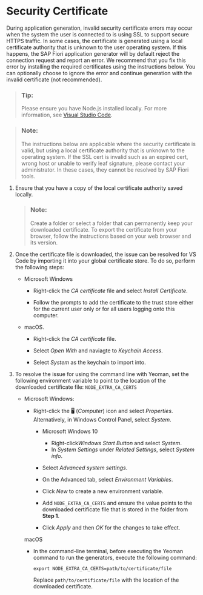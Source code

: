 <!-- loio4b318bede7eb4021a8be385c46c74045 -->

<link rel="stylesheet" type="text/css" href="../css/sap-icons.css"/>

# Security Certificate

During application generation, invalid security certificate errors may occur when the system the user is connected to is using SSL to support secure HTTPS traffic. In some cases, the certificate is generated using a local certificate authority that is unknown to the user operating system. If this happens, the SAP Fiori application generator will by default reject the connection request and report an error. We recommend that you fix this error by installing the required certificates using the instructions below. You can optionally choose to ignore the error and continue generation with the invalid certificate \(not recommended\).

> ### Tip:  
> Please ensure you have Node.js installed locally. For more information, see [Visual Studio Code](https://help.sap.com/docs/SAP_FIORI_tools/17d50220bcd848aa854c9c182d65b699/17efa217f7f34a9eba53d7b209ca4280.html).

> ### Note:  
> The instructions below are applicable where the security certificate is valid, but using a local certificate authority that is unknown to the operating system. If the SSL cert is invalid such as an expired cert, wrong host or unable to verify leaf signature, please contact your administrator. In these cases, they cannot be resolved by SAP Fiori tools.

1.  Ensure that you have a copy of the local certificate authority saved locally.

    > ### Note:  
    > Create a folder or select a folder that can permanently keep your downloaded certificate. To export the certificate from your browser, follow the instructions based on your web browser and its version.

2.  Once the certificate file is downloaded, the issue can be resolved for VS Code by importing it into your global certificate store. To do so, perform the following steps:
    -   Microsoft Windows

        -   Right-click the *CA certificate* file and select *Install Certificate*.

        -   Follow the prompts to add the certificate to the trust store either for the current user only or for all users logging onto this computer.

    -   macOS.
        -   Right-click the *CA certificate* file.

        -   Select *Open With* and naviagte to *Keychain Access*.

        -   Select *System* as the keychain to import into.


3.  To resolve the issue for using the command line with Yeoman, set the following environment variable to point to the location of the downloaded certificate file: `NODE_EXTRA_CA_CERTS`
    -   Microsoft Windows:

        -   Right-click the :desktop_computer: \(*Computer*\) icon and select *Properties*. Alternatively, in Windows Control Panel, select *System*.
            -   Microsoft Windows 10
                -   Right-click*Windows Start Button* and select *System*.
                -   In *System Settings* under *Related Settings*, select *System info*.


            -   Select *Advanced system settings*.
            -   On the Advanced tab, select *Environment Variables*.
            -   Click *New* to create a new environment variable.
            -   Add `NODE_EXTRA_CA_CERTS` and ensure the value points to the downloaded certificate file that is stored in the folder from **Step 1**.
            -   Click *Apply* and then *OK* for the changes to take effect.


        macOS

        -   In the command-line terminal, before executing the Yeoman command to run the generators, execute the following command:

            `export NODE_EXTRA_CA_CERTS=path/to/certificate/file`

            Replace `path/to/certificate/file` with the location of the downloaded certificate.




